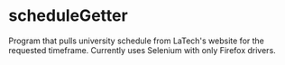 # scheduleGetter
Program that pulls university schedule from LaTech's website for the requested timeframe. Currently uses Selenium with only Firefox drivers.
